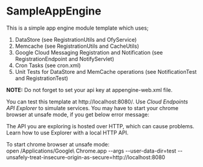 # SampleAppEngine

This is a simple app engine module template which uses;

<ol>
<li>DataStore (see RegistrationUtils and OfyService)</li>
<li>Memcache (see RegistrationUtils and CacheUtils)</li>
<li>Google Cloud Messaging Registration and Notification (see RegistrationEndpoint and NotifyServlet)</li>
<li>Cron Tasks (see cron.xml)</li>
<li>Unit Tests for DataStore and MemCache operations (see NotificationTest and RegistrationTest)</li>
</ol>

<b>NOTE:</b> Do not forget to set your api key at appengine-web.xml file.

You can test this template at http://localhost:8080/. Use <i>Cloud Endpoints API Explorer</i> to simulate services. You may have to start your chrome browser at unsafe mode, if you get below error message:
<p>
The API you are exploring is hosted over HTTP, which can cause problems. Learn how to use Explorer with a local HTTP API.
</p>

To start chrome browser at unsafe mode: <br/>
open /Applications/Google\ Chrome.app --args --user-data-dir=test --unsafely-treat-insecure-origin-as-secure=http://localhost:8080
